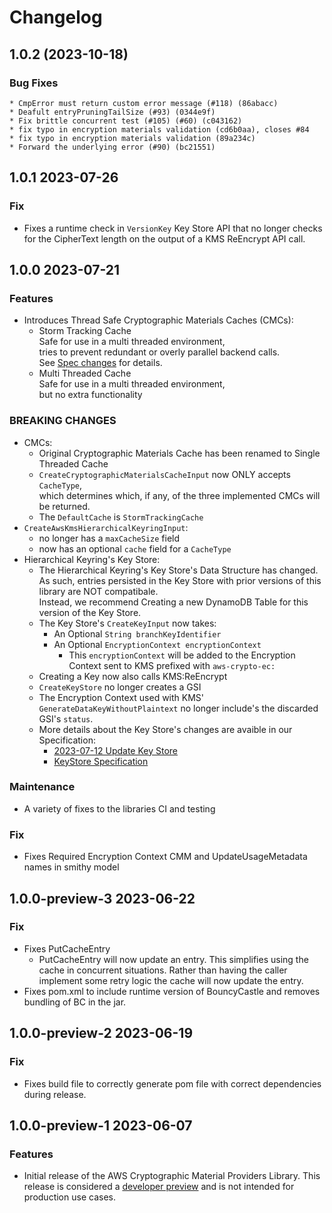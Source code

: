 # Changelog

## 1.0.2 (2023-10-18)

### Bug Fixes

    * CmpError must return custom error message (#118) (86abacc)
    * Deafult entryPruningTailSize (#93) (0344e9f)
    * Fix brittle concurrent test (#105) (#60) (c043162)
    * fix typo in encryption materials validation (cd6b0aa), closes #84
    * fix typo in encryption materials validation (89a234c)
    * Forward the underlying error (#90) (bc21551)

## 1.0.1 2023-07-26

### Fix
- Fixes a runtime check in `VersionKey` Key Store API that no longer checks for the CipherText length
  on the output of a KMS ReEncrypt API call. 

## 1.0.0 2023-07-21

### Features
- Introduces Thread Safe Cryptographic Materials Caches (CMCs):  
  - Storm Tracking Cache  
    Safe for use in a multi threaded environment,  
    tries to prevent redundant or overly parallel backend calls.  
    See [Spec changes](https://github.com/awslabs/aws-encryption-sdk-specification/blob/ce9a4062124edc5085c66a4f10742e15aa039b34/changes/2023-06-19_thread_safe_cache/change.md) for details.  
  - Multi Threaded Cache  
    Safe for use in a multi threaded environment,  
    but no extra functionality  

### BREAKING CHANGES
- CMCs:  
  - Original Cryptographic Materials Cache has been renamed to Single Threaded Cache  
  - `CreateCryptographicMaterialsCacheInput` now ONLY accepts `CacheType`,  
    which determines which, if any, of the three implemented CMCs will be returned.  
  - The `DefaultCache` is `StormTrackingCache`  
- `CreateAwsKmsHierarchicalKeyringInput`:  
  - no longer has a `maxCacheSize` field   
  - now has an optional `cache` field for a `CacheType`  
- Hierarchical Keyring's Key Store:  
  - The Hierarchical Keyring's Key Store's Data Structure has changed.  
    As such, entries persisted in the Key Store with prior versions of this library are NOT compatibale.  
    Instead, we recommend Creating a new DynamoDB Table for this version of the Key Store.  
  - The Key Store's `CreateKeyInput` now takes:  
    - An Optional `String branchKeyIdentifier`  
    - An Optional `EncryptionContext encryptionContext`  
      - This `encryptionContext` will be added to the Encryption Context sent to KMS prefixed with `aws-crypto-ec:`  
  - Creating a Key now also calls KMS:ReEncrypt  
  - `CreateKeyStore` no longer creates a GSI  
  - The Encryption Context used with KMS' `GenerateDataKeyWithoutPlaintext` no longer include's the discarded GSI's `status`.  
  - More details about the Key Store's changes are avaible in our Specification:  
    - [2023-07-12 Update Key Store](https://github.com/awslabs/aws-encryption-sdk-specification/tree/master/changes/2023_7_12_update-keystore-structure)
    - [KeyStore Specification](https://github.com/awslabs/aws-encryption-sdk-specification/blob/master/framework/branch-key-store.md)

### Maintenance
- A variety of fixes to the libraries CI and testing
 
### Fix
- Fixes Required Encryption Context CMM and UpdateUsageMetadata names in smithy model

## 1.0.0-preview-3 2023-06-22

### Fix
- Fixes PutCacheEntry
  - PutCacheEntry will now update an entry.
    This simplifies using the cache in concurrent situations.
    Rather than having the caller implement some retry logic
    the cache will now update the entry.
- Fixes pom.xml to include runtime version of BouncyCastle and removes bundling of BC in the jar.

## 1.0.0-preview-2 2023-06-19

### Fix
- Fixes build file to correctly generate pom file with correct dependencies during release.

## 1.0.0-preview-1 2023-06-07

### Features
- Initial release of the AWS Cryptographic Material Providers Library.
  This release is considered a [developer preview](https://docs.aws.amazon.com/sdkref/latest/guide/maint-policy.html#version-life-cycle)
  and is not intended for production use cases.
